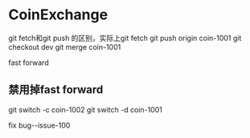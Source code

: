# CoinExchange
git fetch和git push 的区别，实际上git fetch
git push origin coin-1001
git checkout dev
git merge coin-1001

fast forward
##  禁用掉fast forward
git switch -c coin-1002
git switch -d coin-1001

fix bug--issue-100
